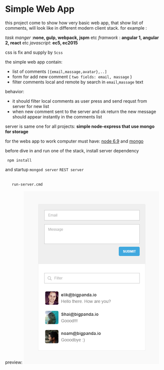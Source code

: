 # Simple Web App

this project come to show how very basic web app, that show list of comments,
 will look like in different modern client stack. for example :  
  
  _task manger_ :**none, gulp, webpack, jspm** etc
  _framwork_ : **angular 1, angular 2, react** etc
  _javascript_: **ec5, ec2015**  
  
 css is fix and supply by `Scss` 
  
  
the simple web app contain:
  * list of comments `[{email,massage,avatar},..]`
  * form for add new comment ( `two fields: email, massage` )
  * filter comments local and remote by search in  `email`,`massage` text

behavior:
  * it should filter local comments as user press and send requst from server for new list  
  * when new comment sent to the server and ok return the new message should appear instantly in the comments list
   
server is same one for all projects: 
**simple node-express that use mongo for storage**

for the webs app to work computer must have:
[node 6.9](https://nodejs.org/dist/v6.9.1/node-v6.9.1-x64.msi) and
[mongo](https://www.mongodb.com/download-center?jmp=docs&_ga=1.55067691.1845113226.1478469911#community)

before dive in and run one of the stack, install server dependency 
```
 npm install
```

and startup `mongod server` `REST server`    
```cmd

   run-server.cmd
```
preview:
![preview](/asset/preview.jpg)